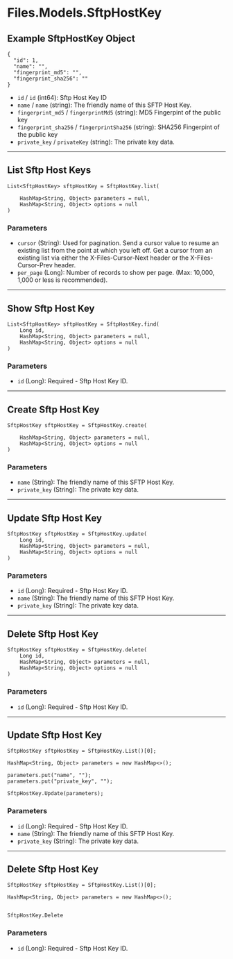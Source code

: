 # Files.Models.SftpHostKey

## Example SftpHostKey Object

```
{
  "id": 1,
  "name": "",
  "fingerprint_md5": "",
  "fingerprint_sha256": ""
}
```

* `id` / `id`  (int64): Sftp Host Key ID
* `name` / `name`  (string): The friendly name of this SFTP Host Key.
* `fingerprint_md5` / `fingerprintMd5`  (string): MD5 Fingerpint of the public key
* `fingerprint_sha256` / `fingerprintSha256`  (string): SHA256 Fingerpint of the public key
* `private_key` / `privateKey`  (string): The private key data.


---

## List Sftp Host Keys

```
List<SftpHostKey> sftpHostKey = SftpHostKey.list(
    
    HashMap<String, Object> parameters = null,
    HashMap<String, Object> options = null
)
```

### Parameters

* `cursor` (String): Used for pagination.  Send a cursor value to resume an existing list from the point at which you left off.  Get a cursor from an existing list via either the X-Files-Cursor-Next header or the X-Files-Cursor-Prev header.
* `per_page` (Long): Number of records to show per page.  (Max: 10,000, 1,000 or less is recommended).


---

## Show Sftp Host Key

```
List<SftpHostKey> sftpHostKey = SftpHostKey.find(
    Long id, 
    HashMap<String, Object> parameters = null,
    HashMap<String, Object> options = null
)
```

### Parameters

* `id` (Long): Required - Sftp Host Key ID.


---

## Create Sftp Host Key

```
SftpHostKey sftpHostKey = SftpHostKey.create(
    
    HashMap<String, Object> parameters = null,
    HashMap<String, Object> options = null
)
```

### Parameters

* `name` (String): The friendly name of this SFTP Host Key.
* `private_key` (String): The private key data.


---

## Update Sftp Host Key

```
SftpHostKey sftpHostKey = SftpHostKey.update(
    Long id, 
    HashMap<String, Object> parameters = null,
    HashMap<String, Object> options = null
)
```

### Parameters

* `id` (Long): Required - Sftp Host Key ID.
* `name` (String): The friendly name of this SFTP Host Key.
* `private_key` (String): The private key data.


---

## Delete Sftp Host Key

```
SftpHostKey sftpHostKey = SftpHostKey.delete(
    Long id, 
    HashMap<String, Object> parameters = null,
    HashMap<String, Object> options = null
)
```

### Parameters

* `id` (Long): Required - Sftp Host Key ID.


---

## Update Sftp Host Key

```
SftpHostKey sftpHostKey = SftpHostKey.List()[0];

HashMap<String, Object> parameters = new HashMap<>();

parameters.put("name", "");
parameters.put("private_key", "");

SftpHostKey.Update(parameters);
```

### Parameters

* `id` (Long): Required - Sftp Host Key ID.
* `name` (String): The friendly name of this SFTP Host Key.
* `private_key` (String): The private key data.


---

## Delete Sftp Host Key

```
SftpHostKey sftpHostKey = SftpHostKey.List()[0];

HashMap<String, Object> parameters = new HashMap<>();


SftpHostKey.Delete
```

### Parameters

* `id` (Long): Required - Sftp Host Key ID.
